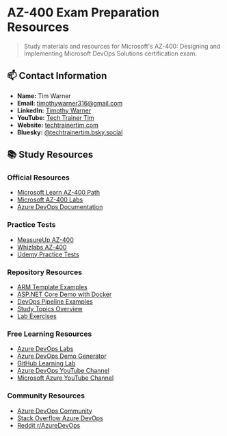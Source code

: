 # AZ-400 Exam Preparation Resources
> Study materials and resources for Microsoft's AZ-400: Designing and Implementing Microsoft DevOps Solutions certification exam.

## 📫 Contact Information

- **Name:** Tim Warner
- **Email:** [timothywarner316@gmail.com](mailto:timothywarner316@gmail.com)
- **LinkedIn:** [Timothy Warner](https://www.linkedin.com/in/timothywarner/)
- **YouTube:** [Tech Trainer Tim](https://www.youtube.com/channel/UCim7PFtynyPuzMHtbNyYOXA)
- **Website:** [techtrainertim.com](https://techtrainertim.com)
- **Bluesky:** [@techtrainertim.bsky.social](https://bsky.app/profile/techtrainertim.bsky.social)

## 📚 Study Resources

### Official Resources
- [Microsoft Learn AZ-400 Path](https://learn.microsoft.com/certifications/exams/az-400)
- [Microsoft AZ-400 Labs](https://microsoftlearning.github.io/AZ400-DesigningandImplementingMicrosoftDevOpsSolutions/)
- [Azure DevOps Documentation](https://learn.microsoft.com/azure/devops/?view=azure-devops)

### Practice Tests
- [MeasureUp AZ-400](https://www.measureup.com/az-400-microsoft-azure-devops-solutions.html)
- [Whizlabs AZ-400](https://www.whizlabs.com/microsoft-azure-certification-az-400/)
- [Udemy Practice Tests](https://www.udemy.com/course/azure-devops-az400-practice-tests/)

### Repository Resources
- [ARM Template Examples](archive/ARM%20Templates/)
- [ASP.NET Core Demo with Docker](archive/old-resources/aspnet-core-docker-demo/)
- [DevOps Pipeline Examples](demos/azure-pipelines-cd/)
- [Study Topics Overview](archive/old-resources/az400-study-topics.txt)
- [Lab Exercises](archive/old-resources/az-400-session1-labs.md)

### Free Learning Resources
- [Azure DevOps Labs](https://azuredevopslabs.com/)
- [Azure DevOps Demo Generator](https://azuredevopsdemogenerator.azurewebsites.net/)
- [GitHub Learning Lab](https://lab.github.com/)
- [Azure DevOps YouTube Channel](https://www.youtube.com/channel/UC-ikyViYMM69joIAv7dlMsA)
- [Microsoft Azure YouTube Channel](https://www.youtube.com/user/windowsazure)

### Community Resources
- [Azure DevOps Community](https://dev.azure.com/community/)
- [Stack Overflow Azure DevOps](https://stackoverflow.com/questions/tagged/azure-devops)
- [Reddit r/AzureDevOps](https://www.reddit.com/r/azuredevops/)
